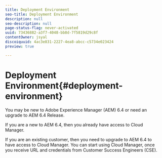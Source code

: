 ```yaml
---
title: Deployment Environment
seo-title: Deployment Environment
description: null
seo-description: null
page-status-flag: never-activated
uuid: 73436882-a3f7-4048-bb8d-7f5819d29c8f
contentOwner: jsyal
discoiquuid: 4ac3e831-2227-4ea8-abcc-c5734e023424
preview: true

---
```


# Deployment Environment{#deployment-environment}

You may be new to Adobe Experience Manager (AEM) 6.4 or need an upgrade to AEM 6.4 Release.

If you are a new to AEM 6.4, then you already have access to Cloud Manager.

If you are an existing customer, then you need to upgrade to AEM 6.4 to have access to Cloud Manager. You can start using Cloud Manager, once you receive URL and credentials from Customer Success Engineers (CSE).
